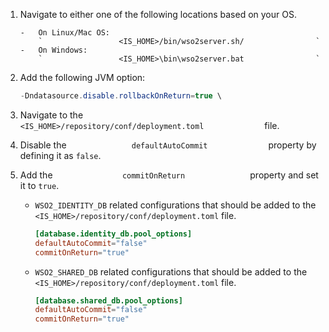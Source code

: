 1.	Navigate to either one of the following locations based on your OS.

        -   On Linux/Mac OS:
            `                 <IS_HOME>/bin/wso2server.sh/                `
        -   On Windows:
            `                 <IS_HOME>\bin\wso2server.bat                `
            
2.	Add the following JVM option:

    ``` java
    -Dndatasource.disable.rollbackOnReturn=true \
    ```

3. 	Navigate to the
    `               <IS_HOME>/repository/conf/deployment.toml              `
    file.

4.	Disable the `               defaultAutoCommit              ` property by defining it as `false`.

5. 	Add the `                commitOnReturn               ` property and set it to `true`.
                        
    - `WSO2_IDENTITY_DB` related configurations that should be added to the `<IS_HOME>/repository/conf/deployment.toml` file.
        
        ``` toml
        [database.identity_db.pool_options]
        defaultAutoCommit="false"
        commitOnReturn="true"
        ```
        
    - `WSO2_SHARED_DB` related configurations that should be added to the `<IS_HOME>/repository/conf/deployment.toml` file.
            
        ``` toml
        [database.shared_db.pool_options]
        defaultAutoCommit="false"
        commitOnReturn="true"
        ```    
            